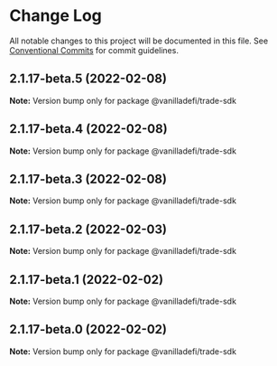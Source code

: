 # Change Log

All notable changes to this project will be documented in this file.
See [Conventional Commits](https://conventionalcommits.org) for commit guidelines.

## 2.1.17-beta.5 (2022-02-08)

**Note:** Version bump only for package @vanilladefi/trade-sdk





## 2.1.17-beta.4 (2022-02-08)

**Note:** Version bump only for package @vanilladefi/trade-sdk





## 2.1.17-beta.3 (2022-02-08)

**Note:** Version bump only for package @vanilladefi/trade-sdk





## 2.1.17-beta.2 (2022-02-03)

**Note:** Version bump only for package @vanilladefi/trade-sdk





## 2.1.17-beta.1 (2022-02-02)

**Note:** Version bump only for package @vanilladefi/trade-sdk





## 2.1.17-beta.0 (2022-02-02)

**Note:** Version bump only for package @vanilladefi/trade-sdk
